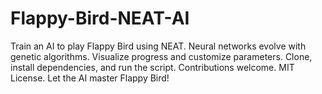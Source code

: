 # Flappy-Bird-NEAT-AI
Train an AI to play Flappy Bird using NEAT. Neural networks evolve with genetic algorithms. Visualize progress and customize parameters. Clone, install dependencies, and run the script. Contributions welcome. MIT License. Let the AI master Flappy Bird!
